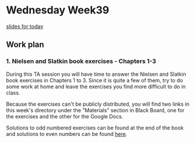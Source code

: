 # Wednesday Week39

[slides for today](slides.pdf)

## Work plan

### 1. Nielsen and Slatkin book exercises - Chapters 1-3

During this TA session you will have time to answer the Nielsen and Slatkin book exercises in Chapters 1 to 3. Since it is quite a few of them, try to do some work at home and leave the exercises you find more difficult to do in class. 

Because the exercises can't be publicly distributed, you will find two links in this week's directory under the "Materials" section in Black Board, one for the exercises and the other for the Google Docs.

Solutions to odd numbered exercises can be found at the end of the book and solutions to even numbers can be found [here](http://people.bu.edu/msoren/BI515_2014/EvenNumberedSolutions.pdf).




